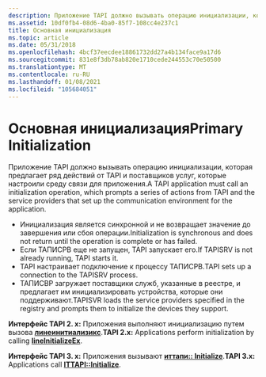 ```yaml
---
description: Приложение TAPI должно вызывать операцию инициализации, которая предлагает ряд действий от TAPI и поставщиков услуг, которые настроили среду связи для приложения.
ms.assetid: 10df0fb4-08d6-4ba0-85f7-108cc4e237c1
title: Основная инициализация
ms.topic: article
ms.date: 05/31/2018
ms.openlocfilehash: 4bcf37eecdee18861732dd27a4b134face9a17d6
ms.sourcegitcommit: 831e8f3db78ab820e1710cede244553c70e50500
ms.translationtype: MT
ms.contentlocale: ru-RU
ms.lasthandoff: 01/08/2021
ms.locfileid: "105684051"
---
```

# <a name="primary-initialization"></a><span data-ttu-id="a75d4-103">Основная инициализация</span><span class="sxs-lookup"><span data-stu-id="a75d4-103">Primary Initialization</span></span>

<span data-ttu-id="a75d4-104">Приложение TAPI должно вызывать операцию инициализации, которая предлагает ряд действий от TAPI и поставщиков услуг, которые настроили среду связи для приложения.</span><span class="sxs-lookup"><span data-stu-id="a75d4-104">A TAPI application must call an initialization operation, which prompts a series of actions from TAPI and the service providers that set up the communication environment for the application.</span></span>

-   <span data-ttu-id="a75d4-105">Инициализация является синхронной и не возвращает значение до завершения или сбоя операции.</span><span class="sxs-lookup"><span data-stu-id="a75d4-105">Initialization is synchronous and does not return until the operation is complete or has failed.</span></span>
-   <span data-ttu-id="a75d4-106">Если ТАПИСРВ еще не запущен, TAPI запускает его.</span><span class="sxs-lookup"><span data-stu-id="a75d4-106">If TAPISRV is not already running, TAPI starts it.</span></span>
-   <span data-ttu-id="a75d4-107">TAPI настраивает подключение к процессу ТАПИСРВ.</span><span class="sxs-lookup"><span data-stu-id="a75d4-107">TAPI sets up a connection to the TAPISRV process.</span></span>
-   <span data-ttu-id="a75d4-108">ТАПИСВР загружает поставщики служб, указанные в реестре, и предлагает им инициализировать устройства, которые они поддерживают.</span><span class="sxs-lookup"><span data-stu-id="a75d4-108">TAPISVR loads the service providers specified in the registry and prompts them to initialize the devices they support.</span></span>

<span data-ttu-id="a75d4-109">**Интерфейс TAPI 2. x:** Приложения выполняют инициализацию путем вызова [**линеинитиализикс**](/windows/win32/api/tapi/nf-tapi-lineinitializeexa).</span><span class="sxs-lookup"><span data-stu-id="a75d4-109">**TAPI 2.x:** Applications perform initialization by calling [**lineInitializeEx**](/windows/win32/api/tapi/nf-tapi-lineinitializeexa).</span></span>

<span data-ttu-id="a75d4-110">**Интерфейс TAPI 3. x:** Приложения вызывают [**иттапи:: Initialize**](/windows/desktop/api/tapi3if/nf-tapi3if-ittapi-initialize).</span><span class="sxs-lookup"><span data-stu-id="a75d4-110">**TAPI 3.x:** Applications call [**ITTAPI::Initialize**](/windows/desktop/api/tapi3if/nf-tapi3if-ittapi-initialize).</span></span>

 

 
